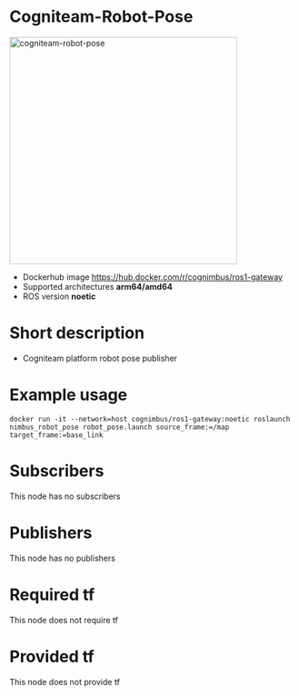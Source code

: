 # Cogniteam-Robot-Pose

<img src="./cogniteam-robot-pose/cogniteam-robot-pose.json" alt="cogniteam-robot-pose" width="400"/>

* Dockerhub image https://hub.docker.com/r/cognimbus/ros1-gateway
* Supported architectures <b>arm64/amd64</b>
* ROS version <b>noetic</b>

# Short description
* Cogniteam platform robot pose publisher

# Example usage
```
docker run -it --network=host cognimbus/ros1-gateway:noetic roslaunch nimbus_robot_pose robot_pose.launch source_frame:=/map target_frame:=base_link
```

# Subscribers
This node has no subscribers


# Publishers
This node has no publishers


# Required tf
This node does not require tf


# Provided tf
This node does not provide tf


